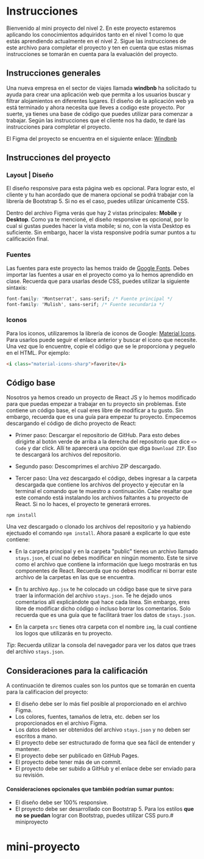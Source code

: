 # Instrucciones

Bienvenido al mini proyecto del nivel 2. En este proyecto estaremos aplicando los conocimientos adquiridos tanto en el nivel 1 como lo que estás aprendiendo actualmente en el nivel 2. Sigue las instrucciones de este archivo para completar el proyecto y ten en cuenta que estas mismas instrucciones se tomarán en cuenta para la evaluación del proyecto.

## Instrucciones generales

Una nueva empresa en el sector de viajes llamada **windbnb** ha solicitado tu ayuda para crear una aplicación web que permita a los usuarios buscar y filtrar alojamientos en diferentes lugares. El diseño de la aplicación web ya está terminado y ahora necesita que lleves a codigo este proyecto. Por suerte, ya tienes una base de código que puedes utilizar para comenzar a trabajar. Según las instrucciones que el cliente nos ha dado, te daré las instrucciones para completar el proyecto.

El Figma del proyecto se encuentra en el siguiente enlace: [Windbnb](https://www.figma.com/file/KGNH8dbclXT1vzXLyPrBeu/Windbnb?node-id=0-1)

## Instrucciones del proyecto

### Layout | Diseño

El diseño responsive para esta página web es opcional. Para lograr esto, el cliente y tu han acordado que de manera opcional se podrá trabajar con la librería de Bootstrap 5. Si no es el caso, puedes utilizar únicamente CSS.

Dentro del archivo Figma verás que hay 2 vistas principales: **Mobile** y **Desktop**. Como ya te mencioné, el diseño responsive es opcional, por lo cual si gustas puedes hacer la vista mobile; si no, con la vista Desktop es suficiente. Sin embargo, hacer la vista responsive podría sumar puntos a tu calificación final.

### Fuentes

Las fuentes para este proyecto las hemos traido de [Google Fonts](https://fonts.google.com/). Debes importar las fuentes a usar en el proyecto como ya lo hemos aprendido en clase. Recuerda que para usarlas desde CSS, puedes utilizar la siguiente sintaxis:

```css
font-family: 'Montserrat', sans-serif; /* Fuente principal */
font-family: 'Mulish', sans-serif; /* Fuente secundaria */
```

### Iconos

Para los iconos, utilizaremos la librería de iconos de Google: [Material Icons](https://fonts.google.com/icons). Para usarlos puede seguir el enlace anterior y buscar el icono que necesite. Una vez que lo encuentre, copie el código que se le proporciona y peguelo en el HTML. Por ejemplo:

```html
<i class="material-icons-sharp">favorite</i>
```


## Código base

Nosotros ya hemos creado un proyecto de React JS y lo hemos modificado para que puedas empezar a trabajar en tu proyecto sin problemas. Este contiene un código base, el cual eres libre de modificar a tu gusto. Sin embargo, recuerda que es una guía para empezar tu proyecto. Empecemos descargando el código de dicho proyecto de React:

- Primer paso: Descargar el repositorio de GitHub. Para esto debes dirigirte al botón verde de arriba a la derecha del repositorio que dice `<> Code` y dar click. Allí te aparecerá una opción que diga `Download ZIP`. Eso te descargará los archivos del repositorio.

- Segundo paso: Descomprimes el archivo ZIP descargado.

- Tercer paso: Una vez descargado el código, debes ingresar a la carpeta descargada que contiene los archivos del proyecto y ejecutar en la terminal el comando que te muestro a continuación. Cabe resaltar que este comando está instalando los archivos faltantes a tu proyecto de React. Si no lo haces, el proyecto te generará errores.

```
npm install
```

Una vez descargado o clonado los archivos del repositorio y ya habiendo ejectuado el comando `npm install`. Ahora pasaré a explicarte lo que este contiene:

- En la carpeta principal y en la carpeta "public" tienes un archivo llamado `stays.json`, el cual no debes modificar en ningún momento. Este te sirve como el archivo que contiene la información que luego mostrarás en tus componentes de React. Recuerda que no debes modificar ni borrar este archivo de la carpetas en las que se encuentra.

- En tu archivo `App.jsx` te he colocado un código base que te sirve para traer la información del archivo `stays.json`. Te he dejado unos comentarios allí explicándote qué hace cada línea. Sin embargo, eres libre de modificar dicho código o incluso borrar los comentarios. Solo recuerda que es una guía que te facilitará traer los datos de `stays.json`.

- En la carpeta `src` tienes otra carpeta con el nombre `img`, la cual contiene los logos que utilizarás en tu proyecto.

*Tip*: Recuerda utilizar la consola del navegador para ver los datos que traes del archivo `stays.json`.


## Consideraciones para la calificación

A continuación te diremos cuales son los puntos que se tomarán en cuenta para la calificacion del proyecto:

- El diseño debe ser lo más fiel posible al proporcionado en el archivo Figma.
- Los colores, fuentes, tamaños de letra, etc. deben ser los proporcionados en el archivo Figma.
- Los datos deben ser obtenidos del archivo `stays.json` y no deben ser escritos a mano.
- El proyecto debe ser estructurado de forma que sea fácil de entender y mantener.
- El proyecto debe ser publicado en GitHub Pages.
- El proyecto debe tener más de un commit.
- El proyecto debe ser subido a GitHub y el enlace debe ser enviado para su revisión.

#### Consideraciones opcionales que también podrían sumar puntos:
- El diseño debe ser 100% responsive.
- El proyecto debe ser desarrollado con Bootstrap 5. Para los estilos **que no se puedan** lograr con Bootstrap, puedes utilizar CSS puro.# miniproyecto
# mini-proyecto
